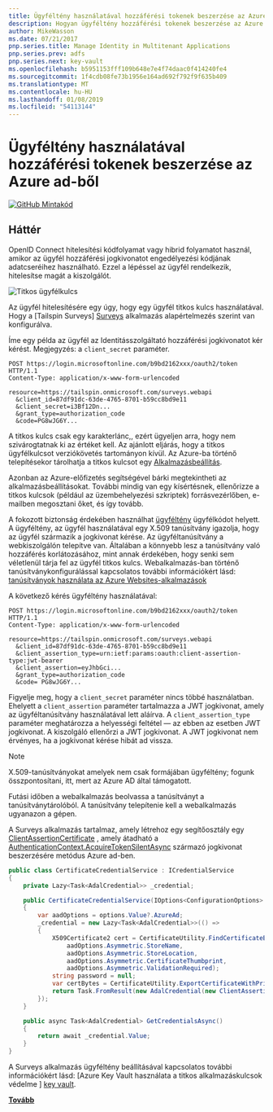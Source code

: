 ```yaml
---
title: Ügyféltény használatával hozzáférési tokenek beszerzése az Azure ad-ből
description: Hogyan ügyféltény hozzáférési tokenek beszerzése az Azure ad-ből.
author: MikeWasson
ms.date: 07/21/2017
pnp.series.title: Manage Identity in Multitenant Applications
pnp.series.prev: adfs
pnp.series.next: key-vault
ms.openlocfilehash: b5951153fff109b648e7e4f74daac0f414240fe4
ms.sourcegitcommit: 1f4cdb08fe73b1956e164ad692f792f9f635b409
ms.translationtype: MT
ms.contentlocale: hu-HU
ms.lasthandoff: 01/08/2019
ms.locfileid: "54113144"
---
```

# <a name="use-client-assertion-to-get-access-tokens-from-azure-ad"></a>Ügyféltény használatával hozzáférési tokenek beszerzése az Azure ad-ből

[![GitHub](../_images/github.png) Mintakód][sample application]

## <a name="background"></a>Háttér

OpenID Connect hitelesítési kódfolyamat vagy hibrid folyamatot használ, amikor az ügyfél hozzáférési jogkivonatot engedélyezési kódjának adatcseréihez használható. Ezzel a lépéssel az ügyfél rendelkezik, hitelesítse magát a kiszolgálót.

![Titkos ügyfélkulcs](./images/client-secret.png)

Az ügyfél hitelesítésére egy úgy, hogy egy ügyfél titkos kulcs használatával. Hogy a [Tailspin Surveys] [ Surveys] alkalmazás alapértelmezés szerint van konfigurálva.

Íme egy példa az ügyfél az Identitásszolgáltató hozzáférési jogkivonatot kér kérést. Megjegyzés: a `client_secret` paraméter.

```http
POST https://login.microsoftonline.com/b9bd2162xxx/oauth2/token HTTP/1.1
Content-Type: application/x-www-form-urlencoded

resource=https://tailspin.onmicrosoft.com/surveys.webapi
  &client_id=87df91dc-63de-4765-8701-b59cc8bd9e11
  &client_secret=i3Bf12Dn...
  &grant_type=authorization_code
  &code=PG8wJG6Y...
```

A titkos kulcs csak egy karakterlánc,, ezért ügyeljen arra, hogy nem szivárogtatnak ki az értéket kell. Az ajánlott eljárás, hogy a titkos ügyfélkulcsot verziókövetés tartományon kívül. Az Azure-ba történő telepítésekor tárolhatja a titkos kulcsot egy [Alkalmazásbeállítás][configure-web-app].

Azonban az Azure-előfizetés segítségével bárki megtekintheti az alkalmazásbeállításokat. További mindig van egy kísértésnek, ellenőrizze a titkos kulcsok (például az üzembehelyezési szkriptek) forrásvezérlőben, e-mailben megosztani őket, és így tovább.

A fokozott biztonság érdekében használhat [ügyféltény] ügyfélkódot helyett. A ügyféltény, az ügyfél használatával egy X.509 tanúsítvány igazolja, hogy az ügyfél származik a jogkivonat kérése. Az ügyféltanúsítvány a webkiszolgálón telepítve van. Általában a könnyebb lesz a tanúsítvány való hozzáférés korlátozásához, mint annak érdekében, hogy senki sem véletlenül tárja fel az ügyfél titkos kulcs. Webalkalmazás-ban történő tanúsítványkonfigurálással kapcsolatos további információkért lásd: [tanúsítványok használata az Azure Websites-alkalmazások][using-certs-in-websites]

A következő kérés ügyféltény használatával:

```http
POST https://login.microsoftonline.com/b9bd2162xxx/oauth2/token HTTP/1.1
Content-Type: application/x-www-form-urlencoded

resource=https://tailspin.onmicrosoft.com/surveys.webapi
  &client_id=87df91dc-63de-4765-8701-b59cc8bd9e11
  &client_assertion_type=urn:ietf:params:oauth:client-assertion-type:jwt-bearer
  &client_assertion=eyJhbGci...
  &grant_type=authorization_code
  &code= PG8wJG6Y...
```

Figyelje meg, hogy a `client_secret` paraméter nincs többé használatban. Ehelyett a `client_assertion` paraméter tartalmazza a JWT jogkivonat, amely az ügyféltanúsítvány használatával lett aláírva. A `client_assertion_type` paraméter meghatározza a helyességi feltétel &mdash; az ebben az esetben JWT jogkivonat. A kiszolgáló ellenőrzi a JWT jogkivonat. A JWT jogkivonat nem érvényes, ha a jogkivonat kérése hibát ad vissza.

> [!NOTE]
> X.509-tanúsítványokat amelyek nem csak formájában ügyféltény; fogunk összpontosítani, itt, mert az Azure AD által támogatott.

Futási időben a webalkalmazás beolvassa a tanúsítványt a tanúsítványtárolóból. A tanúsítvány telepítenie kell a webalkalmazás ugyanazon a gépen.

A Surveys alkalmazás tartalmaz, amely létrehoz egy segítőosztály egy [ClientAssertionCertificate](/dotnet/api/microsoft.identitymodel.clients.activedirectory.clientassertioncertificate) , amely átadható a [AuthenticationContext.AcquireTokenSilentAsync](/dotnet/api/microsoft.identitymodel.clients.activedirectory.authenticationcontext.acquiretokensilentasync) származó jogkivonat beszerzésére metódus Azure ad-ben.

```csharp
public class CertificateCredentialService : ICredentialService
{
    private Lazy<Task<AdalCredential>> _credential;

    public CertificateCredentialService(IOptions<ConfigurationOptions> options)
    {
        var aadOptions = options.Value?.AzureAd;
        _credential = new Lazy<Task<AdalCredential>>(() =>
        {
            X509Certificate2 cert = CertificateUtility.FindCertificateByThumbprint(
                aadOptions.Asymmetric.StoreName,
                aadOptions.Asymmetric.StoreLocation,
                aadOptions.Asymmetric.CertificateThumbprint,
                aadOptions.Asymmetric.ValidationRequired);
            string password = null;
            var certBytes = CertificateUtility.ExportCertificateWithPrivateKey(cert, out password);
            return Task.FromResult(new AdalCredential(new ClientAssertionCertificate(aadOptions.ClientId, new X509Certificate2(certBytes, password))));
        });
    }

    public async Task<AdalCredential> GetCredentialsAsync()
    {
        return await _credential.Value;
    }
}
```

A Surveys alkalmazás ügyféltény beállításával kapcsolatos további információkért lásd: [Azure Key Vault használata a titkos alkalmazáskulcsok védelme ] [ key vault].

[**Tovább**][key vault]

<!-- links -->

[configure-web-app]: /azure/app-service-web/web-sites-configure/
[azure-management-portal]: https://portal.azure.com
[ügyféltény]: https://tools.ietf.org/html/rfc7521
[key vault]: key-vault.md
[Setup-KeyVault]: https://github.com/mspnp/multitenant-saas-guidance/blob/master/scripts/Setup-KeyVault.ps1
[Surveys]: tailspin.md
[using-certs-in-websites]: https://azure.microsoft.com/blog/using-certificates-in-azure-websites-applications/

[sample application]: https://github.com/mspnp/multitenant-saas-guidance
